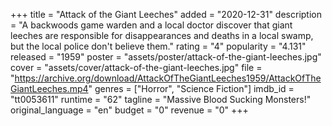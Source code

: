 +++
title = "Attack of the Giant Leeches"
added = "2020-12-31"
description = "A backwoods game warden and a local doctor discover that giant leeches are responsible for disappearances and deaths in a local swamp, but the local police don't believe them."
rating = "4"
popularity = "4.131"
released = "1959"
poster = "assets/poster/attack-of-the-giant-leeches.jpg"
cover = "assets/cover/attack-of-the-giant-leeches.jpg"
file = "https://archive.org/download/AttackOfTheGiantLeeches1959/AttackOfTheGiantLeeches.mp4"
genres = ["Horror", "Science Fiction"]
imdb_id = "tt0053611"
runtime = "62"
tagline = "Massive Blood Sucking Monsters!"
original_language = "en"
budget = "0"
revenue = "0"
+++
